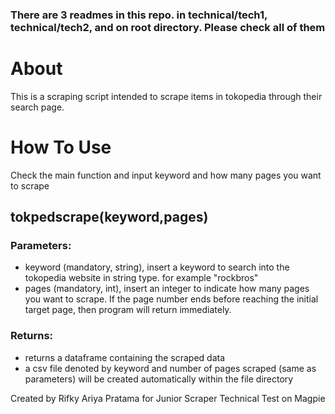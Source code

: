### There are 3 readmes in this repo. in technical/tech1, technical/tech2, and on root directory. Please check all of them

# About
This is a scraping script intended to scrape items in tokopedia through their search page.

# How To Use
Check the main function and input keyword and how many pages you want to scrape

## tokpedscrape(keyword,pages)  

### Parameters:
- keyword (mandatory, string), insert a keyword to search into the tokopedia website in string type. for example "rockbros"
- pages (mandatory, int), insert an integer to indicate how many pages you want to scrape. If the page number ends before reaching the initial target page, then program will return immediately.  

### Returns:
- returns a dataframe containing the scraped data
- a csv file denoted by keyword and number of pages scraped (same as parameters) will be created automatically within the file directory

Created by Rifky Ariya Pratama for Junior Scraper Technical Test on Magpie 